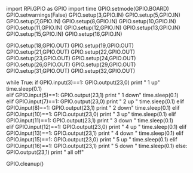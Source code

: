 
import RPi.GPIO as GPIO
import time
GPIO.setmode(GPIO.BOARD)
GPIO.setwarnings(False)
GPIO.setup(3,GPIO.IN)
GPIO.setup(5,GPIO.IN)
GPIO.setup(7,GPIO.IN)
GPIO.setup(8,GPIO.IN)
GPIO.setup(10,GPIO.IN)
GPIO.setup(11,GPIO.IN)
GPIO.setup(12,GPIO.IN)
GPIO.setup(13,GPIO.IN)
GPIO.setup(15,GPIO.IN)
GPIO.setup(16,GPIO.IN)

GPIO.setup(18,GPIO.OUT)
GPIO.setup(19,GPIO.OUT)
GPIO.setup(21,GPIO.OUT)
GPIO.setup(22,GPIO.OUT)
GPIO.setup(23,GPIO.OUT)
GPIO.setup(24,GPIO.OUT)
GPIO.setup(26,GPIO.OUT)
GPIO.setup(29,GPIO.OUT)
GPIO.setup(31,GPIO.OUT)
GPIO.setup(32,GPIO.OUT)

while True:
	if GPIO.input(3)==1:
		GPIO.output(23,0)
		print " 1 up"
		time.sleep(0.1)   
	elif GPIO.input(5)==1:
                GPIO.output(23,1)
		print " 1 down"
		time.sleep(0.1)   
	elif GPIO.input(7)==1:
                GPIO.output(23,0)
		print " 2 up "
		time.sleep(0.1)
	elif GPIO.input(8)==1:
                GPIO.output(23,1)
		print " 2 down"
		time.sleep(0.1)
	elif GPIO.input(10)==1:
                GPIO.output(23,0)
		print " 3 up"
		time.sleep(0.1)
	elif GPIO.input(11)==1:
                GPIO.output(23,1)
		print " 3 down "
		time.sleep(0.1)   
	elif GPIO.input(12)==1:
                GPIO.output(23,0)
		print " 4 up "
		time.sleep(0.1)
	elif GPIO.input(13)==1:
                GPIO.output(23,1)
		print " 4 down "
		time.sleep(0.1)
	elif GPIO.input(15)==1:
                GPIO.output(23,0)
		print " 5 up "
		time.sleep(0.1)
	elif GPIO.input(16)==1:
                GPIO.output(23,1)
		print " 5 down "
		time.sleep(0.1)
	else:
                GPIO.output(23,1)
		print " all off"

		
GPIO.cleanup()    
